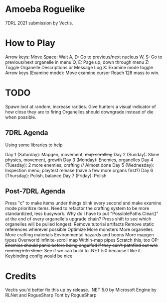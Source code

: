 # Amoeba Roguelike

7DRL 2021 submission by Vectis.

# How to Play

Arrow keys: Move
Space: Wait
A, D: Go to previous/next nucleus
W, S: Go to previous/next organelle in menu
    Q, E: Page up, down through menu
Z: Toggle Organelle Descriptions or Message Log
X: Examine mode toggle
    Arrow keys (Examine mode): Move examine cursor
Reach 128 mass to win.

# TODO

Spawn loot at random, increase rarities.
Give hunters a visual indicator of how close they are to firing
Organelles should downgrade instead of die when possible.

## 7DRL Agenda
Using some libraries to help

Day 1 (Saturday): Mapgen, movement, ~~map scrolling~~
Day 2 (Sunday): Slime physics, movement, growth
Day 3 (Monday): Enemies, organelles
Day 4 (Tuesday): 2 more enemies, crafting // Almost done
Day 5 (Wednesday): Inspection menu; playtest release (have a few more organs first?)
Day 6 (Thursday): Polish, balance
Day 7 (Friday): Polish

## Post-7DRL Agenda

Press "c" to make items under things blink every second and make examine mode prioritize items.
Need to refactor the crafting system to be more standardized, less busywork.
Why do I have to put "PossiblePaths.Clear()" at the end of every organelle's upgrade chain?
Press shift to see which organelles will be pulled longest.
Remove tutorial artifacts
Remove static references wherever possible
Optimize
More monsters
More organelles
More crafting materials
Environmental hazards and boons
More mapgen types
Overworld infinite-scroll map
Within-map pipes
Scratch this, too OP: ~~Enemies should panic before being engulfed if they can't pathfind out w/o running into slime.~~
See if we can build to .NET 5.0 because I like it.
Keybinding config would be nice

# Credits

Vectis you'd better fix this up by release.
.NET 5.0 by Microsoft
Engine by RLNet and RogueSharp
Font by RogueSharp